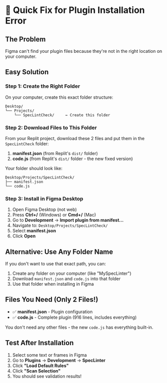# 🚨 Quick Fix for Plugin Installation Error

## The Problem
Figma can't find your plugin files because they're not in the right location on your computer.

## Easy Solution

### Step 1: Create the Right Folder
On your computer, create this exact folder structure:
```
Desktop/
└── Projects/
    └── SpecLintCheck/     ← Create this folder
```

### Step 2: Download Files to This Folder
From your Replit project, download these 2 files and put them in the `SpecLintCheck` folder:

1. **manifest.json** (from Replit's `dist/` folder)
2. **code.js** (from Replit's `dist/` folder - the new fixed version)

Your folder should look like:
```
Desktop/Projects/SpecLintCheck/
├── manifest.json
└── code.js
```

### Step 3: Install in Figma Desktop
1. Open Figma Desktop (not web)
2. Press **Ctrl+/** (Windows) or **Cmd+/** (Mac) 
3. Go to **Development** → **Import plugin from manifest...**
4. Navigate to: `Desktop/Projects/SpecLintCheck/`
5. Select **manifest.json**
6. Click **Open**

## Alternative: Use Any Folder Name
If you don't want to use that exact path, you can:
1. Create any folder on your computer (like "MySpecLinter")
2. Download `manifest.json` and `code.js` into that folder
3. Use that folder when installing in Figma

## Files You Need (Only 2 Files!)
- ✅ **manifest.json** - Plugin configuration
- ✅ **code.js** - Complete plugin (916 lines, includes everything)

You don't need any other files - the new `code.js` has everything built-in.

## Test After Installation
1. Select some text or frames in Figma
2. Go to **Plugins** → **Development** → **SpecLinter**
3. Click **"Load Default Rules"**
4. Click **"Scan Selection"**
5. You should see validation results!